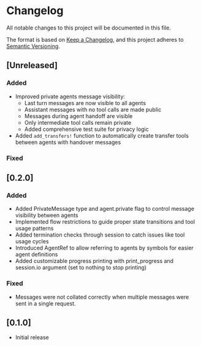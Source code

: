 # Changelog
All notable changes to this project will be documented in this file.

The format is based on [Keep a Changelog](https://keepachangelog.com/en/1.0.0/),
and this project adheres to [Semantic Versioning](https://semver.org/spec/v2.0.0.html).

## [Unreleased]

### Added
- Improved private agents message visibility:
  - Last turn messages are now visible to all agents
  - Assistant messages with no tool calls are made public
  - Messages during agent handoff are visible
  - Only intermediate tool calls remain private
  - Added comprehensive test suite for privacy logic
- Added `add_transfers!` function to automatically create transfer tools between agents with handover messages

### Fixed

## [0.2.0]

### Added
- Added PrivateMessage type and agent.private flag to control message visibility between agents
- Implemented flow restrictions to guide proper state transitions and tool usage patterns
- Added termination checks through session to catch issues like tool usage cycles
- Introduced AgentRef to allow referring to agents by symbols for easier agent definitions
- Added customizable progress printing with print_progress and session.io argument (set to nothing to stop printing)

### Fixed
- Messages were not collated correctly when multiple messages were sent in a single request.

## [0.1.0]

- Initial release
